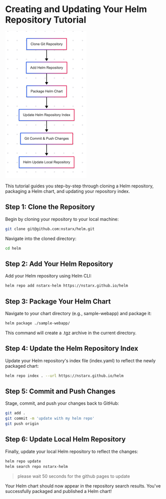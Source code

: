 # Creating and Updating Your Helm Repository Tutorial

![Helm Tutorial](img_1.png)

This tutorial guides you step-by-step through cloning a Helm repository, packaging a Helm chart, and updating your repository index.

## Step 1: Clone the Repository

Begin by cloning your repository to your local machine:

```bash
git clone git@github.com:nstarx/helm.git
```

Navigate into the cloned directory:
```bash
cd helm
```

## Step 2: Add Your Helm Repository

Add your Helm repository using Helm CLI:

```bash
helm repo add nstarx-helm https://nstarx.github.io/helm
```

## Step 3: Package Your Helm Chart

Navigate to your chart directory (e.g., sample-webapp) and package it:

```bash
helm package ./sample-webapp/
```


This command will create a .tgz archive in the current directory.

## Step 4: Update the Helm Repository Index

Update your Helm repository's index file (index.yaml) to reflect the newly packaged chart:

```bash
helm repo index . --url https://nstarx.github.io/helm
```

## Step 5: Commit and Push Changes

Stage, commit, and push your changes back to GitHub:

```bash
git add .
git commit -m 'update with my helm repo'
git push origin
```

## Step 6: Update Local Helm Repository

Finally, update your local Helm repository to reflect the changes:

```bash
helm repo update
helm search repo nstarx-helm
```
>please wait 50 seconds for the github pages to update

Your Helm chart should now appear in the repository search results. You've successfully packaged and published a Helm chart!
